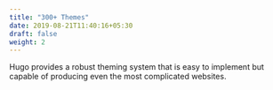 ```yaml
---
title: "300+ Themes"
date: 2019-08-21T11:40:16+05:30
draft: false
weight: 2
---
```


Hugo provides a robust theming system that is easy to implement but capable of producing even the most complicated websites.